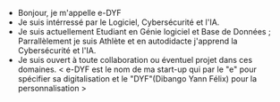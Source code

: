 - Bonjour, je m'appelle e-DYF
- Je suis intérressé par le Logiciel, Cybersécurité et l'IA.
- Je suis actuellement Etudiant en Génie logiciel et Base de Données ; Parrallèlement je suis Athlète et en autodidacte j'apprend la Cybersécurité et l'IA.
- Je suis ouvert à toute collaboration ou éventuel projet dans ces domaines.
< e-DYF est le nom de ma start-up qui par le "e" pour spécifier sa digitalisation et le "DYF"(Dibango Yann Félix) pour la personnalisation >
